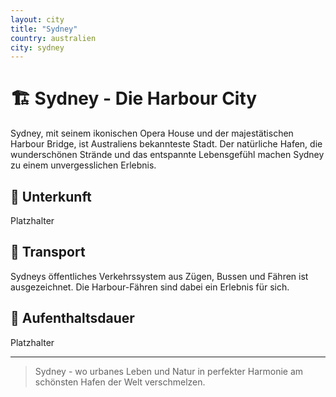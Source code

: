 ```yaml
---
layout: city
title: "Sydney"
country: australien
city: sydney
---
```


# 🏗️ Sydney - Die Harbour City

Sydney, mit seinem ikonischen Opera House und der majestätischen Harbour Bridge, ist Australiens bekannteste Stadt. Der natürliche Hafen, die wunderschönen Strände und das entspannte Lebensgefühl machen Sydney zu einem unvergesslichen Erlebnis.

## 🏨 Unterkunft

Platzhalter

## 🚗 Transport

Sydneys öffentliches Verkehrssystem aus Zügen, Bussen und Fähren ist ausgezeichnet. Die Harbour-Fähren sind dabei ein Erlebnis für sich.

## 📅 Aufenthaltsdauer

Platzhalter

---

> Sydney - wo urbanes Leben und Natur in perfekter Harmonie am schönsten Hafen der Welt verschmelzen.